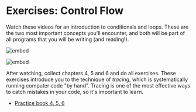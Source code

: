 # Exercises: Control Flow

Watch these videos for an introduction to conditionals and loops. These are the two most important concepts you'll encounter, and both will be part of all programs that you will be writing (and reading!). 

![embed](https://www.youtube.com/embed/1wsaV5nVC7g?autoplay=1&rel=0)

![embed](https://www.youtube.com/embed/WgX8e_O7eG8?autoplay=1&rel=0)

After watching, collect chapters 4, 5 and 6 and do all exercises. These exercises introduce you to the technique of *tracing*, which is systematically running computer code "by hand". Tracing is one of the most effective ways to catch mistakes in your code, so it's important to learn.

- [Practice book 4, 5, 6]()
